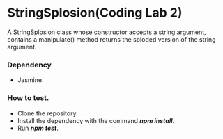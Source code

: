 # StringSplosion(Coding Lab 2)
A StringSplosion class whose constructor accepts a string argument, contains a manipulate() method returns the sploded version of the string argument.
### Dependency
* Jasmine.

### How to test.
* Clone the repository.
* Install the dependency with the command <b><i>npm install</i></b>.
* Run <b><i>npm test</i></b>.
